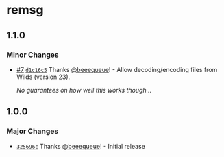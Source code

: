 # remsg

## 1.1.0

### Minor Changes

- [#7](https://github.com/beeequeue/remsg/pull/7) [`d1c16c5`](https://github.com/beeequeue/remsg/commit/d1c16c5fc9131e6ef3c152673b0b410ed7d48ff0) Thanks [@beeequeue](https://github.com/beeequeue)! - Allow decoding/encoding files from Wilds (version 23).

  _No guarantees on how well this works though..._

## 1.0.0

### Major Changes

- [`325696c`](https://github.com/beeequeue/remsg/commit/325696c1af1ab8d3fea73d5bb6a7f1364397328c) Thanks [@beeequeue](https://github.com/beeequeue)! - Initial release
